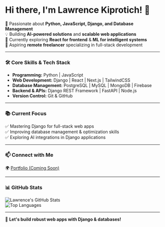 # Hi there, I'm Lawrence Kiprotich! 👋  

🚀 Passionate about **Python, JavaScript, Django, and Database Management**  
💡 Building **AI-powered solutions** and **scalable web applications**  
🌱 Currently exploring **React for frontend** & **ML for intelligent systems**  
🎯 Aspiring **remote freelancer** specializing in full-stack development  

---

### 🛠️ Core Skills & Tech Stack  
- **Programming:** Python | JavaScript  
- **Web Development:** Django | React | Next.js | TailwindCSS  
- **Database Management:** PostgreSQL | MySQL | MongoDB | Firebase  
- **Backend & APIs:** Django REST Framework | FastAPI | Node.js  
- **Version Control:** Git & GitHub  

---

### 📚 Current Focus  
✅ Mastering Django for full-stack web apps  
✅ Improving database management & optimization skills  
✅ Exploring AI integrations in Django applications  

---

### 📫 Connect with Me  
  🌍 [Portfolio (Coming Soon)](#)  

---

### 📊 GitHub Stats  
![Lawrence's GitHub Stats](https://github-readme-stats.vercel.app/api?username=your-username&show_icons=true&theme=tokyonight)  
![Top Languages](https://github-readme-stats.vercel.app/api/top-langs/?username=your-username&layout=compact&theme=tokyonight)  

---

🚀 **Let's build robust web apps with Django & databases!**  
